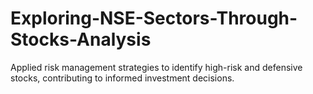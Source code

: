 # Exploring-NSE-Sectors-Through-Stocks-Analysis
Applied risk management strategies to identify high-risk and defensive stocks, contributing to informed investment decisions.
